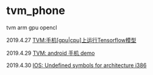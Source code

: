 # tvm_phone
tvm arm gpu opencl

2019.4.27
[TVM:手机\[gpu\|cpu\]上运行Tensorflow模型](https://github.com/zhaowd2001/tvm_phone/blob/master/tvm-phone-gpu.md)

2019.4.29
[TVM: android 手机 demo](https://github.com/zhaowd2001/tvm_phone/blob/master/tvm-android-demo.md)

2019.4.30
[IOS: Undefined symbols for architecture i386](https://github.com/zhaowd2001/tvm_phone/blob/master/ios-undefined-symbols.md)
